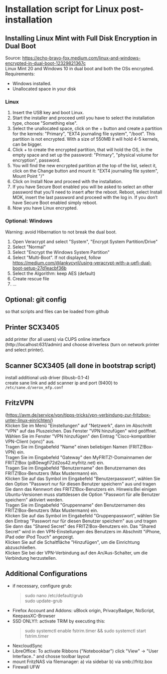 # Installation script for Linux post-installation

## Installing Linux Mint with Full Disk Encryption in Dual Boot
Source: https://echo-bravo-fox.medium.com/linux-and-windows-encrypted-in-dual-boot-12329821367c <br/>
Linux Mint 20 and Windows 10 in dual boot and both the OSs encrypted. <br/>
Requirements:
- Windows installed.
- Unallocated space in your disk

### Linux
1) Insert the USB key and boot Linux.
2) Start the installer and proceed until you have to select the installation type, choose "Something else".
3) Select the unallocated space, click on the + button and create a partition for the kernels: "Primary", "EXT4 journaling file system", "/boot". This partition is not encrypted. With a size of 550MB it will hold 4-5 kernels, can be bigger.
4) Click + to create the encrypted partition, that will hold the OS, in the empty space and set up the password: "Primary", "physical volume for encryption", password.
5) You will find the new encrypted partition at the top of the list, select it, click on the Change button and mount it: "EXT4 journaling file system", Mount Point "/"
6) Click on Install Now and proceed with the installation.
7) If you have Secure Boot enabled you will be asked to select an other password that you’ll need to insert after the reboot. Reboot, select Install MOK, insert the last password and proceed with the log in. If you don’t have Secure Boot enabled simply reboot.
8) Now you have Linux encrypted.

### Optional: Windows
Warning: avoid Hibernation to not break the dual boot.
1) Open Veracrypt and select "System", "Encrypt System Partition/Drive"
2) Select "Normal"
3) Select "Encrypt the Windows System Partition"
4) Select "Multi-Boot". If not displayed, follow https://medium.com/@lankycyril/using-veracrypt-with-a-uefi-dual-boot-setup-27d1eacbf36b
5) Select the Algorithm: keep AES (default)
6) Create rescue file
7) ...

## Optional: git config 
so that scripts and files can be loaded from github

## Printer SCX3405
add printer (for all users) via CUPS online interface (http://localhost:631/admin) and choose driverless (turn on network printer and select printer).

## Scanner SCX3405 (all done in bootstrap script)
install additional usb driver (libusb-0.1-4) <br/>
create sane link and add scanner ip and port (9400) to `/etc/sane.d/xerox_mfp.conf`

## FritzVPN
(https://avm.de/service/vpn/tipps-tricks/vpn-verbindung-zur-fritzbox-unter-linux-einrichten/)  <br/>
Klicken Sie im Menü "Einstellungen" auf "Netzwerk", dann im Abschnitt "VPN" auf das Pluszeichen. Das Fenster "VPN hinzufügen" wird geöffnet. <br/>
Wählen Sie im Fenster "VPN hinzufügen" den Eintrag "Cisco-kompatibler VPN-Client (vpnc)" aus. <br/>
Tragen Sie im Eingabefeld "Name" einen beliebigen Namen (FRITZ!Box-VPN) ein. <br/>
Tragen Sie im Eingabefeld "Gateway" den MyFRITZ!-Domainnamen der FRITZ!Box (pi80ewgfi72d2os42.myfritz.net) ein. <br/>
Tragen Sie im Eingabefeld "Benutzername" den Benutzernamen des FRITZ!Box-Benutzers (Max Mustermann) ein. <br/>
Klicken Sie auf das Symbol im Eingabefeld "Benutzerpasswort", wählen Sie den Option "Passwort nur für diesen Benutzer speichern" aus und tragen Sie dann das Kennwort des FRITZ!Box-Benutzers ein. Hinweis:Bei einigen Ubuntu-Versionen muss stattdessen die Option "Passwort für alle Benutzer speichern" aktiviert werden. <br/>
Tragen Sie im Eingabefeld "Gruppenname" den Benutzernamen des FRITZ!Box-Benutzers (Max Mustermann) ein. <br/>
Klicken Sie auf das Symbol im Eingabefeld "Gruppenpasswort", wählen Sie den Eintrag "Passwort nur für diesen Benutzer speichern" aus und tragen Sie dann das "Shared Secret" des FRITZ!Box-Benutzers ein. Das "Shared Secret" wird in den VPN-Einstellungen des Benutzers im Abschnitt "iPhone, iPad oder iPod Touch" angezeigt. <br/>
Klicken Sie auf die Schaltfläche "Hinzufügen", um die Einrichtung abzuschließen. <br/>
Klicken Sie bei der VPN-Verbindung auf den An/Aus-Schalter, um die Verbindung herzustellen.

## Additional Configurations
- if necessary, configure grub: 
  > sudo nano /etc/default/grub <br/>
  > sudo update-grub
- Firefox Account and Addons: uBlock origin, PrivacyBadger, NoScript, KeepassXC-Browser
- SSD ONLY!!: activate TRIM by executing this: 
  > sudo systemctl enable fstrim.timer && sudo systemctl start fstrim.timer
- NexcloudSync
- LibreOffice: To activate Ribbons ("Notebookbar") click "View" -> "User Interface.." and chosse toolbar layout
- mount FritzNAS via filemanager: a) via sidebar b) via smb://fritz.box
- Firewall UFW
